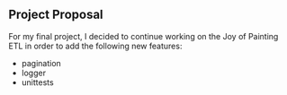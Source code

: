 ## Project Proposal
For my final project, I decided to continue working on the Joy of Painting ETL in order to add the following new features:
- pagination
- logger
- unittests